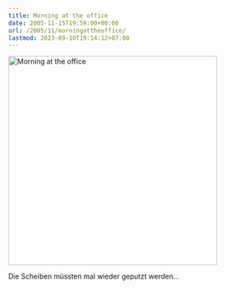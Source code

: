 ```yaml
---
title: Morning at the office
date: 2005-11-15T19:59:00+00:00
url: /2005/11/morningattheoffice/
lastmod: 2023-09-10T19:14:12+07:00
---
```

[<img width="420" src="//static.flickr.com/29/63742563_6d338b2a1a.jpg" alt="Morning at the office" />][1]

Die Scheiben müssten mal wieder geputzt werden...

 [1]: http://www.flickr.com/photos/schreibblogade/63742563/ "Morning at the office"
